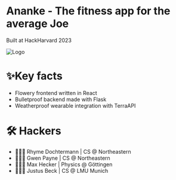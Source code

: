 # Ananke - The fitness app for the average Joe
Built at HackHarvard 2023

![Logo](frontend/src/assets/Logo_padded.svg)

# ✨Key facts
- Flowery frontend written in React
- Bulletproof backend made with Flask
- Weatherproof wearable integration with TerraAPI

# 🛠️ Hackers
- 👩🏼‍💻 Rhyme Dochtermann | CS @ Northeastern
- 👩🏻‍💻 Gwen Payne | CS @ Northeastern
- 👨🏻‍💻 Max Hecker | Physics @ Göttingen
- 👨🏼‍💻 Justus Beck | CS @ LMU Munich

